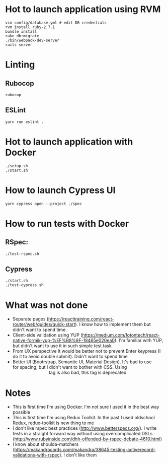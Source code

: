 # Hot to launch application using RVM

```
vim config/database.yml # edit DB credentials
rvm install ruby-2.7.1
bundle install
rake db:migrate
./bin/webpack-dev-server 
rails server
```
# Linting

## Rubocop
```
rubocop
```
## ESLint
```
yarn run eslint .
```

# Hot to launch application with Docker
```
./setup.sh
./start.sh
```

# How to launch Cypress UI
```
yarn cypress open --project ./spec
```

# How to run tests with Docker
## RSpec:
```
./test-rspec.sh
```

## Cypress
```
./start.sh
./test-cypress.sh
```

# What was not done

* Separate pages (https://reacttraining.com/react-router/web/guides/quick-start). I know how to implement them but didn't want to spend time.
* Client-side validation using YUP (https://medium.com/fotontech/react-native-formik-yup-%EF%B8%8F-18465e020ea0). I'm familiar with YUP, but didn't want to use it in such simple test task
* From UX perspective It would be better not to prevent Enter keypress (I do it to avoid double submit). Didn't want to spend time
* Better UI (Bootrstrap, Semantic UI, Material Design). It's bad to use <br /> for spacing, but I didn't want to bother with CSS. Using <center> tag is also bad, this tag is deprecated.

# Notes

* This is first time I'm using Docker. I'm not sure I used it in the best way possible 
* This is first time I'm using Redux Toolkit. In the past I used oldschool Redux, redux-toolkit is new thing to me
* I don't like rspec best practices (http://www.betterspecs.org/). I write tests in a straight forward way without using overcomplicated DSLs (http://www.rubyinside.com/dhh-offended-by-rspec-debate-4610.html)
* I know about shoulda-matchers (https://makandracards.com/makandra/38645-testing-activerecord-validations-with-rspec). I don't like them
